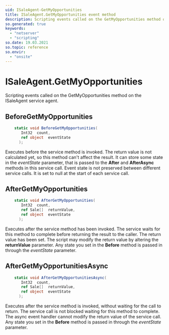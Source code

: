 ```yaml
---
uid: ISaleAgent-GetMyOpportunities
title: ISaleAgent.GetMyOpportunities event method
description: Scripting events called on the GetMyOpportunities method on the ISaleAgent service agent.
so.generated: true
keywords:
  - "netserver"
  - "scripting"
so.date: 19.03.2021
so.topic: reference
so.envir:
  - "onsite"
---
```

# ISaleAgent.GetMyOpportunities

Scripting events called on the <see cref='M:SuperOffice.CRM.Services.ISaleAgent.GetMyOpportunities'>GetMyOpportunities</see> method on the <see cref='ISaleAgent'>ISaleAgent</see>  service agent.

## BeforeGetMyOpportunities
```cs
    static void BeforeGetMyOpportunities(
       Int32  count,
       ref object  eventState
      );
```
Executes before the service method is invoked.
The return value is not calculated yet, so this method can't affect the result.
It can store some state in the *eventState* parameter, that is passed to the **After** and **AfterAsync** methods in this service call.
Event state is not preserved between different service calls. It is set to null at the start of each service call.
## AfterGetMyOpportunities
```cs
    static void AfterGetMyOpportunities(
       Int32  count,
       ref Sale[]  returnValue,
       ref object  eventState
      );
```
Executes after the service method has been invoked. The service waits for this method to complete before returning the result to the caller.
The return value has been set. The script may modify the return value by altering the **returnValue** parameter.
Any state you set in the **Before** method is passed in through the *eventState* parameter.
## AfterGetMyOpportunitiesAsync
```cs
    static void AfterGetMyOpportunitiesAsync(
       Int32  count,
       ref Sale[]  returnValue,
       ref object  eventState
      );
```
Executes after the service method is invoked, without waiting for the call to return.
The service call is not blocked waiting for this method to complete.
The async event handler cannot modify the return value of the service call.
Any state you set in the **Before** method is passed in through the *eventState* parameter.

